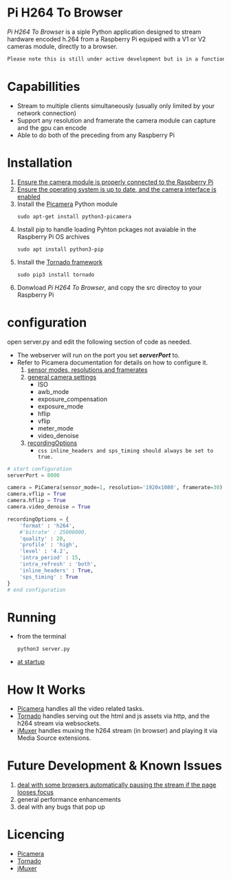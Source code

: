 # Pi H264 To Browser
*Pi H264 To Browser* is a siple Python application designed to stream hardware encoded h.264 from a Raspberry Pi equiped with a V1 or V2 cameras module, directly to a browser. 

```css
Please note this is still under active development but is in a functional state!
```


# Capabillities
- Stream to multiple clients simultaneously (usually only limited by your network connection) 
- Support any resolution and framerate the camera module can capture and the gpu can encode 
- Able to do both of the preceding from any Raspberry Pi

# Installation
1. [Ensure the camera module is properly connected to the Raspberry Pi](https://projects.raspberrypi.org/en/projects/getting-started-with-picamera/2)
2. [Ensure the operating system is up to date, and the camera interface is enabled](https://www.raspberrypi.org/documentation/configuration/camera.md)
3. Install the [Picamera](https://picamera.readthedocs.io/en/release-1.13/) Python module
    ```
    sudo apt-get install python3-picamera
    ```
4. Install pip to handle loading Pyhton pckages not avaiable in the Raspberry Pi OS archives
    ```
    sudo apt install python3-pip
    ```
5. Install the [Tornado framework](https://www.tornadoweb.org/en/stable/)
    ```
    sudo pip3 install tornado
    ```
6. Donwload *Pi H264 To Browser*, and copy the src directoy to your Raspberry Pi    

# configuration
open server.py and edit the following section of code as needed. 
- The webserver will run on the port you set **_serverPort_** to.  
- Refer to Picamera documentation for details on how to configure it.
    1. [sensor modes, resolutions and framerates](https://picamera.readthedocs.io/en/release-1.13/fov.html#sensor-modes)
    2. [general camera settings](https://picamera.readthedocs.io/en/release-1.13/api_camera.html#picamera.PiCamera.ISO)
        * ISO
        * awb_mode
        * exposure_compensation
        * exposure_mode
        * hflip
        * vflip
        * meter_mode
        * video_denoise
    3. [recordingOptions](https://picamera.readthedocs.io/en/release-1.13/api_camera.html#picamera.PiCamera.start_recording)
        *  ```css inline_headers and sps_timing should always be set to true.```
```python
# start configuration
serverPort = 8000

camera = PiCamera(sensor_mode=1, resolution='1920x1080', framerate=30)
camera.vflip = True
camera.hflip = True
camera.video_denoise = True

recordingOptions = {
    'format' : 'h264', 
    #'bitrate' : 25000000, 
    'quality' : 20, 
    'profile' : 'high', 
    'level' : '4.2', 
    'intra_period' : 15, 
    'intra_refresh' : 'both', 
    'inline_headers' : True, 
    'sps_timing' : True
}
# end configuration
```

# Running 
- from the terminal
    ```
    python3 server.py
    ```
- [at startup](https://www.dexterindustries.com/howto/run-a-program-on-your-raspberry-pi-at-startup/)

# How It Works
- [Picamera](https://picamera.readthedocs.io/en/release-1.13/) handles all the video related tasks.
- [Tornado](https://www.tornadoweb.org/en/stable/) handles serving out the html and js assets via http, and the h264 stream via websockets.
- [jMuxer](https://github.com/samirkumardas/jmuxer) handles muxing the h264 stream (in browser) and playing it via Media Source extensions. 

# Future Development & Known Issues
1. [deal with some browsers automatically pausing the stream if the page looses focus](https://developer.mozilla.org/en-US/docs/Web/API/Page_Visibility_API)
2. general performance enhancements
3. deal with any bugs that pop up

# Licencing
- [Picamera](https://github.com/waveform80/picamera/blob/master/LICENSE.txt)
- [Tornado](https://github.com/tornadoweb/tornado/blob/master/LICENSE)
- [jMuxer](https://github.com/samirkumardas/jmuxer/blob/master/LICENSE)
